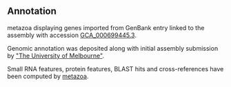 **Annotation**
----------

metazoa displaying genes imported from GenBank entry linked to the assembly with accession [GCA\_000699445.3](http://www.ebi.ac.uk/ena/data/view/GCA_000699445.3).

Genomic annotation was deposited along with initial assembly submission by ["The University of Melbourne"](URL_GOES_HERE).

Small RNA features, protein features, BLAST hits and cross-references have been
computed by [metazoa](https://metazoa.ensembl.org/info/genome/annotation/index.html).
